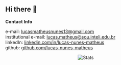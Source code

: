 ## Hi there 👋
**Contact Info**

e-mail: lucasmatheusnunes13@gmail.com<br/>
institutional e-mail: lucas.matheus@sou.inteli.edu.br<br/>
linkedIn: <a href="linkedin.com/in/lucas-nunes-matheus">linkedin.com/in/lucas-nunes-matheus</a><br/>
github: <a href="github.com/lucas-nunes-matheus">github.com/lucas-nunes-matheus</a><br/>

<div align="center">
  <img src="https://github-readme-stats.vercel.app/api/top-langs/?username=lucas-nunes-matheus&amp;hide=html,javascript,php,c++&amp;layout=compact&amp;theme=dark" alt="Stats">
</div>
